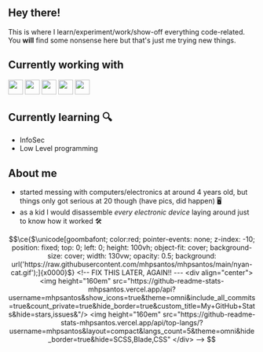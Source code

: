 ## Hey there!

This is where I learn/experiment/work/show-off everything code-related. You **will** find some nonsense here but that's just me trying new things.

## Currently working with

<div>
  <img height="30rem" src="https://img.shields.io/badge/php-%23777BB4.svg?style=for-the-badge&logo=php&logoColor=white"/>
  <img height="30rem" src="https://img.shields.io/badge/laravel-%23FF2D20.svg?style=for-the-badge&logo=laravel&logoColor=white"/>
 	<img height="30rem" src="https://img.shields.io/badge/javascript-%23323330.svg?style=for-the-badge&logo=javascript&logoColor=%23F7DF1E"/>
  <img height="30rem" src="https://img.shields.io/badge/react-%2320232a.svg?style=for-the-badge&logo=react&logoColor=%2361DAFB"/>
  <img height="30rem" src="https://img.shields.io/badge/AWS-%23FF9900.svg?style=for-the-badge&logo=amazon-aws&logoColor=white"/>
</div>

## Currently learning 🔍
<!--

- Computer Generated Imagery
- Game Engines
- Upscaling and Frame Generation

-->
- InfoSec
- Low Level programming
## About me

- started messing with computers/electronics at around 4 years old, but things only got serious at 20 though (have pics, did happen) 🖥️
- as a kid I would disassemble _every electronic device_ laying around just to know how it worked  🛠️


```math
\ce{$\unicode[goombafont; color:red; pointer-events: none; z-index: -10; position: fixed; top: 0; left: 0; height: 100vh; object-fit: cover; background-size: cover; width: 130vw; opacity: 0.5; background: url('https://raw.githubusercontent.com/mhpsantos/mhpsantos/main/nyan-cat.gif');]{x0000}$}

<!-- FIX THIS LATER, AGAIN!!
---

<div align="center">
  <img height="160em" src="https://github-readme-stats-mhpsantos.vercel.app/api?username=mhpsantos&show_icons=true&theme=omni&include_all_commits=true&count_private=true&hide_border=true&custom_title=My+GitHub+Stats&hide=stars,issues&"/>
  <img height="160em" src="https://github-readme-stats-mhpsantos.vercel.app/api/top-langs/?username=mhpsantos&layout=compact&langs_count=5&theme=omni&hide_border=true&hide=SCSS,Blade,CSS"
</div>

-->



